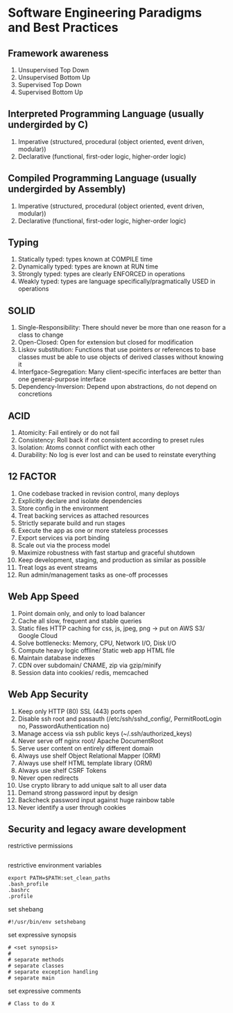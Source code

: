 # Software Engineering Paradigms and Best Practices

## Framework awareness
1. Unsupervised Top Down  
2. Unsupervised Bottom Up  
3. Supervised Top Down  
4. Supervised Bottom Up  

## Interpreted Programming Language (usually undergirded by C)  
1. Imperative (structured, procedural (object oriented, event driven, modular))  
2. Declarative (functional, first-oder logic, higher-order logic)  

## Compiled Programming Language (usually undergirded by Assembly)
1. Imperative (structured, procedural (object oriented, event driven, modular))
2. Declarative (functional, first-oder logic, higher-order logic)

## Typing
1. Statically typed: types known at COMPILE time  
2. Dynamically typed: types are known at RUN time  
3. Strongly typed: types are clearly ENFORCED in operations    
4. Weakly typed: types are language specifically/pragmatically USED in operations  

## SOLID  
1. Single-Responsibility: There should never be more than one reason for a class to change
2. Open-Closed: Open for extension but closed for modification
3. Liskov substitution: Functions that use pointers or references to base classes must be able to use objects of derived classes without knowing it  
4. Interfgace-Segregation: Many client-specific interfaces are better than one general-purpose interface  
5. Dependency-Inversion: Depend upon abstractions, do not depend on concretions

## ACID  
1. Atomicity: Fail entirely or do not fail
2. Consistency: Roll back if not consistent according to preset rules
3. Isolation: Atoms connot conflict with each other
4. Durability: No log is ever lost and can be used to reinstate everything

## 12 FACTOR
1. One codebase tracked in revision control, many deploys
2. Explicitly declare and isolate dependencies
3. Store config in the environment
4. Treat backing services as attached resources
5. Strictly separate build and run stages
6. Execute the app as one or more stateless processes
7. Export services via port binding
8. Scale out via the process model
9. Maximize robustness with fast startup and graceful shutdown
10. Keep development, staging, and production as similar as possible
11. Treat logs as event streams
12. Run admin/management tasks as one-off processes

## Web App Speed
1. Point domain only, and only to load balancer  
2. Cache all slow, frequent and stable queries  
3. Static files HTTP caching for css, js, jpeg, png -> put on AWS S3/ Google Cloud  
4. Solve bottlenecks: Memory, CPU, Network I/O, Disk I/O  
5. Compute heavy logic offline/ Static web app HTML file  
6. Maintain database indexes  
7. CDN over subdomain/ CNAME, zip via gzip/minify  
8. Session data into cookies/ redis, memcached  

## Web App Security
1. Keep only HTTP (80) SSL (443) ports open  
2. Disable ssh root and passauth (/etc/ssh/sshd_config/, PermitRootLogin no, PasswordAuthentication no)  
3. Manage access via ssh public keys (~/.ssh/authorized_keys)  
4. Never serve off nginx root/ Apache DocumentRoot  
5. Serve user content on entirely different domain  
6. Always use shelf Object Relational Mapper (ORM)  
7. Always use shelf HTML template library (ORM)  
8. Always use shelf CSRF Tokens  
9. Never open redirects  
10. Use crypto library to add unique salt to all user data  
11. Demand strong password input by design
12. Backcheck password input against huge rainbow table  
13. Never identify a user through cookies  

## Security and legacy aware development
restrictive permissions
```
```
restrictive environment variables
```
export PATH=$PATH:set_clean_paths
.bash_profile
.bashrc
.profile
```
set shebang
```
#!/usr/bin/env setshebang
```
set expressive synopsis
```
# <set synopsis>
#
# separate methods
# separate classes
# separate exception handling
# separate main
```
set expressive comments
```
# Class to do X
```
